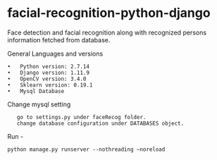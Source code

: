 # facial-recognition-python-django
Face detection and facial recognition along with recognized persons information fetched from database.

General Languages and versions

    •	Python version: 2.7.14
    •	Django version: 1.11.9
    •	OpenCV version: 3.4.0
    •	Sklearn version: 0.19.1
    •	Mysql Database

Change mysql setting

       go to settings.py under faceRecog folder.
       change database configuration under DATABASES object.



Run -

    python manage.py runserver --nothreading –noreload

